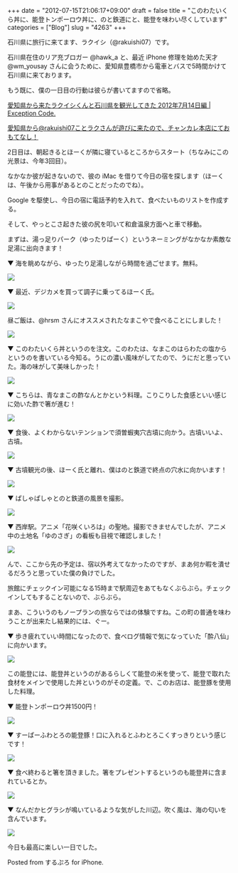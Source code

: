 +++
date = "2012-07-15T21:06:17+09:00"
draft = false
title = "このわたいくら丼に、能登トンポーロウ丼に、のと鉄道にと、能登を味わい尽くしています"
categories = ["Blog"]
slug = "4263"
+++

石川県に旅行に来てます、ラクイシ（@rakuishi07）です。

石川県在住のリア充ブロガー @hawk_a と、最近 iPhone 修理を始めた天才 @wm_yousay さんに会うために、愛知県豊橋市から電車とバスで5時間かけて石川県に来ております。

もう既に、僕の一日目の行動は彼らが書いてますので省略。

[愛知県から来たラクイシくんと石川県を観光してきた 2012年7月14日編 | Exception Code.](http://www.hawk-a.com/exception_code/archives/1272)

[愛知県から@rakuishi07ことラクさんが遊びに来たので、チャンカレ本店にておもてなし！](http://blog.wondermarketing.info/archives/1062)

2日目は、朝起きるとほーくが隣に寝ているところからスタート（ちなみにこの光景は、今年3回目）。

なかなか彼が起きないので、彼の iMac を借りて今日の宿を探します（ほーくは、午後から用事があるとのことだったのでね）。

Google を駆使し、今日の宿に電話予約を入れて、食べたいものリストを作成する。

そして、やっとこさ起きた彼の尻を叩いて和倉温泉方面へと車で移動。

まずは、湯っ足りパーク（ゆったりぱーく）というネーミングがなかなか素敵な足湯に出向きます！

▼ 海を眺めながら、ゆったり足湯しながら時間を過ごせます。無料。

![](/images/2012/07/4263_1.jpg)

▼ 最近、デジカメを買って調子に乗ってるほーく氏。

![](/images/2012/07/4263_2.jpg)

昼ご飯は、@hrsm さんにオススメされたなまこやで食べることにしました！

![](/images/2012/07/4263_3.jpg)

▼ このわたいくら丼というのを注文。このわたは、なまこのはらわたの塩からというのを書いている今知る。うにの濃い風味がしてたので、うにだと思っていた。海の味がして美味しかった！

![](/images/2012/07/4263_4.jpg)

▼ こちらは、青なまこの酢なんとかという料理。こりこりした食感といい感じに効いた酢で箸が進む！

![](/images/2012/07/4263_5.jpg)

▼ 食後、よくわからないテンションで須曽蝦夷穴古墳に向かう。古墳いいよ、古墳。

![](/images/2012/07/4263_6.jpg)

▼ 古墳観光の後、ほーく氏と離れ、僕はのと鉄道で終点の穴水に向かいます！

![](/images/2012/07/4263_7.jpg)

▼ ぱしゃぱしゃとのと鉄道の風景を撮影。

![](/images/2012/07/4263_8.jpg)

▼ 西岸駅。アニメ「花咲くいろは」の聖地。撮影できませんでしたが、アニメ中の土地名「ゆのさぎ」の看板も目視で確認しました！

![](/images/2012/07/4263_9.jpg)

んで、ここから先の予定は、宿以外考えてなかったのですが、まあ何か暇を潰せるだろうと思っていた僕の負けでした。

旅館にチェックイン可能になる15時まで駅周辺をあてもなくぶらぶら。チェックインしてもすることないので、ぶらぶら。

まあ、こういうのもノープランの旅ならではの体験ですね。この町の普通を味わうことが出来たし結果的には、ぐー。

▼ 歩き疲れていい時間になったので、食べログ情報で気になっていた「酔八仙」に向かいます。

![](/images/2012/07/4263_10.jpg)

この能登には、能登丼というのがあるらしくて能登の米を使って、能登で取れた食材をメインで使用した丼というのがその定義。で、このお店は、能登豚を使用した料理。

▼ 能登トンポーロウ丼1500円！

![](/images/2012/07/4263_11.jpg)

▼ すーぱーふわとろの能登豚！口に入れるとふわとろこくすっきりという感じです！

![](/images/2012/07/4263_12.jpg)

▼ 食べ終わると箸を頂きました。箸をプレゼントするというのも能登丼に含まれているとか。

![](/images/2012/07/4263_13.jpg)

▼ なんだかヒグラシが鳴いているような気がした川辺。吹く風は、海の匂いを含んでいます。

![](/images/2012/07/4263_14.jpg)

今日も最高に楽しい一日でした。

Posted from するぷろ for iPhone.
